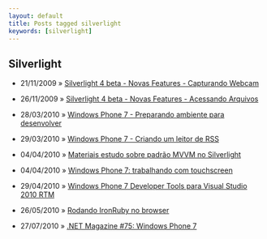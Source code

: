 ```yaml
---
layout: default
title: Posts tagged silverlight
keywords: [silverlight]
---
```

<h2 class="category">Silverlight</h2>
<ul class="posts">
<li>
<p>
<span class="date">21/11/2009</span> &raquo; 
<a href="/blog/silverlight-4-capturando-webcam">Silverlight 4 beta - Novas Features - Capturando Webcam</a>
</p>
</li> 
<li>
<p>
<span class="date">26/11/2009</span> &raquo; 
<a href="/blog/silverlight-4-beta-%25e2%2580%2593-novas-features-%25e2%2580%2593-acessando-arquivos">Silverlight 4 beta - Novas Features - Acessando Arquivos</a>
</p>
</li> 
<li>
<p>
<span class="date">28/03/2010</span> &raquo; 
<a href="/blog/windows-phone-7-preparando-ambiente-para-desenvolver">Windows Phone 7 - Preparando ambiente para desenvolver</a>
</p>
</li> 
<li>
<p>
<span class="date">29/03/2010</span> &raquo; 
<a href="/blog/windows-phone-7-criando-um-leitor-de-rss">Windows Phone 7 - Criando um leitor de RSS</a>
</p>
</li> 
<li>
<p>
<span class="date">04/04/2010</span> &raquo; 
<a href="/blog/materiais-estudo-sobre-padrao-mvvm-no-silverlight">Materiais estudo sobre padrão MVVM no Silverlight</a>
</p>
</li> 
<li>
<p>
<span class="date">04/04/2010</span> &raquo; 
<a href="/blog/windows-phone-7-trabalhando-com-touchscreen">Windows Phone 7: trabalhando com touchscreen</a>
</p>
</li> 
<li>
<p>
<span class="date">29/04/2010</span> &raquo; 
<a href="/blog/windows-phone-7-developer-tools-para-visual-studio-2010-rtm">Windows Phone 7 Developer Tools para Visual Studio 2010 RTM</a>
</p>
</li> 
<li>
<p>
<span class="date">26/05/2010</span> &raquo; 
<a href="/blog/rodando-ironruby-no-browser">Rodando IronRuby no browser</a>
</p>
</li> 
<li>
<p>
<span class="date">27/07/2010</span> &raquo; 
<a href="/blog/net-magazine-75-windows-phone-7">.NET Magazine #75: Windows Phone 7</a>
</p>
</li> 
</ul>
